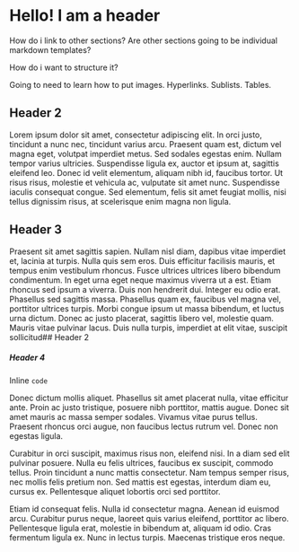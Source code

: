 # Hello! I am a header


How do i link to other sections? Are other sections going to be individual markdown templates?

How do i want to structure it?

Going to need to learn how to put images. Hyperlinks. Sublists.
Tables.

## Header 2
Lorem ipsum dolor sit amet, consectetur adipiscing elit. In orci justo, tincidunt a nunc nec, tincidunt varius arcu. Praesent quam est, dictum vel magna eget, volutpat imperdiet metus. Sed sodales egestas enim. Nullam tempor varius ultricies. Suspendisse ligula ex, auctor et ipsum at, sagittis eleifend leo. Donec id velit elementum, aliquam nibh id, faucibus tortor. Ut risus risus, molestie et vehicula ac, vulputate sit amet nunc. Suspendisse iaculis consequat congue. Sed elementum, felis sit amet feugiat mollis, nisi tellus dignissim risus, at scelerisque enim magna non ligula.
## Header 3

Praesent sit amet sagittis sapien. Nullam nisl diam, dapibus vitae imperdiet et, lacinia at turpis. Nulla quis sem eros. Duis efficitur facilisis mauris, et tempus enim vestibulum rhoncus. Fusce ultrices ultrices libero bibendum condimentum. In eget urna eget neque maximus viverra ut a est. Etiam rhoncus sed ipsum a viverra. Duis non hendrerit dui. Integer eu odio erat. Phasellus sed sagittis massa. Phasellus quam ex, faucibus vel magna vel, porttitor ultrices turpis. Morbi congue ipsum ut massa bibendum, et luctus urna dictum. Donec ac justo placerat, sagittis libero vel, molestie quam. Mauris vitae pulvinar lacus. Duis nulla turpis, imperdiet at elit vitae, suscipit sollicitud## Header 2
##### Header 4

Inline `code`


Donec dictum mollis aliquet. Phasellus sit amet placerat nulla, vitae efficitur ante. Proin ac justo tristique, posuere nibh porttitor, mattis augue. Donec sit amet mauris ac massa semper sodales. Vivamus vitae purus tellus. Praesent rhoncus orci augue, non faucibus lectus rutrum vel. Donec non egestas ligula.

Curabitur in orci suscipit, maximus risus non, eleifend nisi. In a diam sed elit pulvinar posuere. Nulla eu felis ultrices, faucibus ex suscipit, commodo tellus. Proin tincidunt a nunc mattis consectetur. Nam tempus semper risus, nec mollis felis pretium non. Sed mattis est egestas, interdum diam eu, cursus ex. Pellentesque aliquet lobortis orci sed porttitor.

Etiam id consequat felis. Nulla id consectetur magna. Aenean id euismod arcu. Curabitur purus neque, laoreet quis varius eleifend, porttitor ac libero. Pellentesque ligula erat, molestie in bibendum at, aliquam id odio. Cras fermentum ligula ex. Nunc in lectus turpis. Maecenas tristique eros neque.